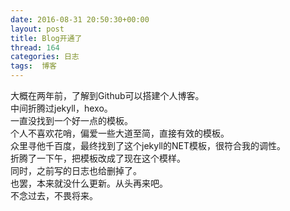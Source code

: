 ```yaml
---
date: 2016-08-31 20:50:30+00:00
layout: post
title: Blog开通了
thread: 164
categories: 日志
tags:  博客
---
```


大概在两年前，了解到Github可以搭建个人博客。  
中间折腾过jekyll，hexo。  
一直没找到一个好一点的模板。  
个人不喜欢花哨，偏爱一些大道至简，直接有效的模板。    
众里寻他千百度，最终找到了这个jekyll的NET模板，很符合我的调性。  
折腾了一下午，把模板改成了现在这个模样。  
同时，之前写的日志也给删掉了。  
也罢，本来就没什么更新。从头再来吧。  
不念过去，不畏将来。